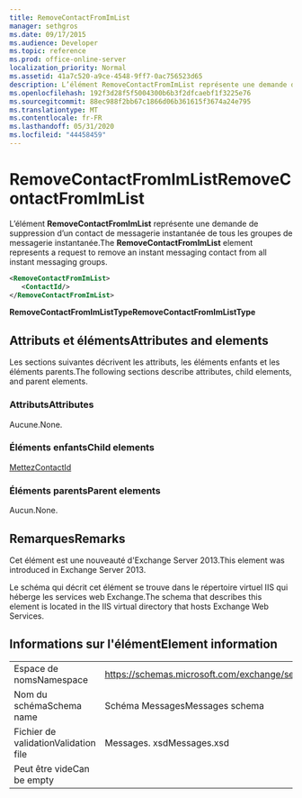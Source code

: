 ```yaml
---
title: RemoveContactFromImList
manager: sethgros
ms.date: 09/17/2015
ms.audience: Developer
ms.topic: reference
ms.prod: office-online-server
localization_priority: Normal
ms.assetid: 41a7c520-a9ce-4548-9ff7-0ac756523d65
description: L’élément RemoveContactFromImList représente une demande de suppression d’un contact de messagerie instantanée de tous les groupes de messagerie instantanée.
ms.openlocfilehash: 192f3d28f5f5004300b6b3f2dfcaebf1f3225e76
ms.sourcegitcommit: 88ec988f2bb67c1866d06b361615f3674a24e795
ms.translationtype: MT
ms.contentlocale: fr-FR
ms.lasthandoff: 05/31/2020
ms.locfileid: "44458459"
---
```

# <a name="removecontactfromimlist"></a><span data-ttu-id="75255-103">RemoveContactFromImList</span><span class="sxs-lookup"><span data-stu-id="75255-103">RemoveContactFromImList</span></span>

<span data-ttu-id="75255-104">L’élément **RemoveContactFromImList** représente une demande de suppression d’un contact de messagerie instantanée de tous les groupes de messagerie instantanée.</span><span class="sxs-lookup"><span data-stu-id="75255-104">The **RemoveContactFromImList** element represents a request to remove an instant messaging contact from all instant messaging groups.</span></span> 
  
```XML
<RemoveContactFromImList>
   <ContactId/>
</RemoveContactFromImList>
```

 <span data-ttu-id="75255-105">**RemoveContactFromImListType**</span><span class="sxs-lookup"><span data-stu-id="75255-105">**RemoveContactFromImListType**</span></span>
## <a name="attributes-and-elements"></a><span data-ttu-id="75255-106">Attributs et éléments</span><span class="sxs-lookup"><span data-stu-id="75255-106">Attributes and elements</span></span>

<span data-ttu-id="75255-107">Les sections suivantes décrivent les attributs, les éléments enfants et les éléments parents.</span><span class="sxs-lookup"><span data-stu-id="75255-107">The following sections describe attributes, child elements, and parent elements.</span></span>
  
### <a name="attributes"></a><span data-ttu-id="75255-108">Attributs</span><span class="sxs-lookup"><span data-stu-id="75255-108">Attributes</span></span>

<span data-ttu-id="75255-109">Aucune.</span><span class="sxs-lookup"><span data-stu-id="75255-109">None.</span></span>
  
### <a name="child-elements"></a><span data-ttu-id="75255-110">Éléments enfants</span><span class="sxs-lookup"><span data-stu-id="75255-110">Child elements</span></span>

[<span data-ttu-id="75255-111">Mettez</span><span class="sxs-lookup"><span data-stu-id="75255-111">ContactId</span></span>](contactid.md)
  
### <a name="parent-elements"></a><span data-ttu-id="75255-112">Éléments parents</span><span class="sxs-lookup"><span data-stu-id="75255-112">Parent elements</span></span>

<span data-ttu-id="75255-113">Aucun.</span><span class="sxs-lookup"><span data-stu-id="75255-113">None.</span></span>
  
## <a name="remarks"></a><span data-ttu-id="75255-114">Remarques</span><span class="sxs-lookup"><span data-stu-id="75255-114">Remarks</span></span>

<span data-ttu-id="75255-115">Cet élément est une nouveauté d'Exchange Server 2013.</span><span class="sxs-lookup"><span data-stu-id="75255-115">This element was introduced in Exchange Server 2013.</span></span>
  
<span data-ttu-id="75255-116">Le schéma qui décrit cet élément se trouve dans le répertoire virtuel IIS qui héberge les services web Exchange.</span><span class="sxs-lookup"><span data-stu-id="75255-116">The schema that describes this element is located in the IIS virtual directory that hosts Exchange Web Services.</span></span>
  
## <a name="element-information"></a><span data-ttu-id="75255-117">Informations sur l'élément</span><span class="sxs-lookup"><span data-stu-id="75255-117">Element information</span></span>

|||
|:-----|:-----|
|<span data-ttu-id="75255-118">Espace de noms</span><span class="sxs-lookup"><span data-stu-id="75255-118">Namespace</span></span>  <br/> |https://schemas.microsoft.com/exchange/services/2006/messages  <br/> |
|<span data-ttu-id="75255-119">Nom du schéma</span><span class="sxs-lookup"><span data-stu-id="75255-119">Schema name</span></span>  <br/> |<span data-ttu-id="75255-120">Schéma Messages</span><span class="sxs-lookup"><span data-stu-id="75255-120">Messages schema</span></span>  <br/> |
|<span data-ttu-id="75255-121">Fichier de validation</span><span class="sxs-lookup"><span data-stu-id="75255-121">Validation file</span></span>  <br/> |<span data-ttu-id="75255-122">Messages. xsd</span><span class="sxs-lookup"><span data-stu-id="75255-122">Messages.xsd</span></span>  <br/> |
|<span data-ttu-id="75255-123">Peut être vide</span><span class="sxs-lookup"><span data-stu-id="75255-123">Can be empty</span></span>  <br/> ||
   

